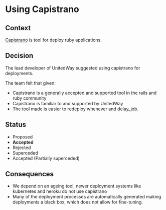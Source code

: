 # Using Capistrano

## Context
[Capistrano](https://capistranorb.com/) is tool for deploy ruby applications.

## Decision
The lead developer of UnitedWay suggested using capistrano for deployments.

The team felt that given:
* Capistrano is a generally accepted and supported tool in the rails and ruby community
* Capistrano is familiar to and supported by UnitedWay
* The tool made is easier to redeploy whenever and delay_job.

## Status
* Proposed
* __Accepted__
* Rejected
* Superceded
* Accepted (Partially superceded)

## Consequences
- We depend on an ageing tool, newer deployment systems like kubernetes and heroku do not use capistrano
- Many of the deployment processes are automatically generated making deployments a black box, which does not allow for fine-tuning. 